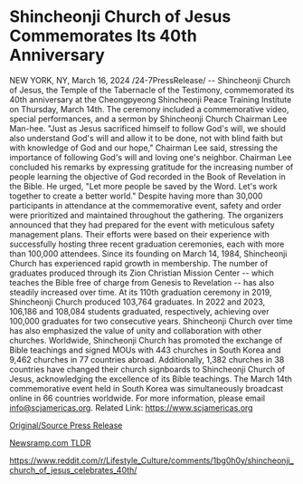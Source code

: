 # Shincheonji Church of Jesus Commemorates Its 40th Anniversary

NEW YORK, NY, March 16, 2024 /24-7PressRelease/ -- Shincheonji Church of Jesus, the Temple of the Tabernacle of the Testimony, commemorated its 40th anniversary at the Cheongpyeong Shincheonji Peace Training Institute on Thursday, March 14th. The ceremony included a commemorative video, special performances, and a sermon by Shincheonji Church Chairman Lee Man-hee.  "Just as Jesus sacrificed himself to follow God's will, we should also understand God's will and allow it to be done, not with blind faith but with knowledge of God and our hope," Chairman Lee said, stressing the importance of following God's will and loving one's neighbor.  Chairman Lee concluded his remarks by expressing gratitude for the increasing number of people learning the objective of God recorded in the Book of Revelation in the Bible. He urged, "Let more people be saved by the Word. Let's work together to create a better world."  Despite having more than 30,000 participants in attendance at the commemorative event, safety and order were prioritized and maintained throughout the gathering.   The organizers announced that they had prepared for the event with meticulous safety management plans. Their efforts were based on their experience with successfully hosting three recent graduation ceremonies, each with more than 100,000 attendees.   Since its founding on March 14, 1984, Shincheonji Church has experienced rapid growth in membership. The number of graduates produced through its Zion Christian Mission Center -- which teaches the Bible free of charge from Genesis to Revelation -- has also steadily increased over time.  At its 110th graduation ceremony in 2019, Shincheonji Church produced 103,764 graduates. In 2022 and 2023, 106,186 and 108,084 students graduated, respectively, achieving over 100,000 graduates for two consecutive years.  Shincheonji Church over time has also emphasized the value of unity and collaboration with other churches. Worldwide, Shincheonji Church has promoted the exchange of Bible teachings and signed MOUs with 443 churches in South Korea and 9,462 churches in 77 countries abroad. Additionally, 1,382 churches in 38 countries have changed their church signboards to Shincheonji Church of Jesus, acknowledging the excellence of its Bible teachings.  The March 14th commemorative event held in South Korea was simultaneously broadcast online in 66 countries worldwide. For more information, please email info@scjamericas.org.  Related Link: https://www.scjamericas.org 

[Original/Source Press Release](https://www.24-7pressrelease.com/press-release/509285/shincheonji-church-of-jesus-commemorates-its-40th-anniversary)
                    

[Newsramp.com TLDR](None) 

https://www.reddit.com/r/Lifestyle_Culture/comments/1bg0h0y/shincheonji_church_of_jesus_celebrates_40th/